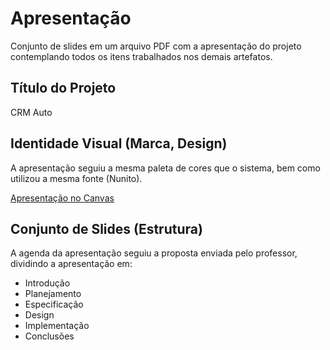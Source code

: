 # Apresentação

Conjunto de slides em um arquivo PDF com a apresentação do projeto contemplando todos os itens trabalhados nos demais artefatos.

## Título do Projeto

CRM Auto

## Identidade Visual (Marca, Design)

A apresentação seguiu a mesma paleta de cores que o sistema, bem como utilizou a mesma fonte (Nunito).

[Apresentação no Canvas](https://www.canva.com/design/DAE6oQuLgaY/eogF2Ia6U1vkQJMFFIsidA/view?utm_content=DAE6oQuLgaY&utm_campaign=designshare&utm_medium=link2&utm_source=sharebutton "Canvas - CRM Auto")

## Conjunto de Slides (Estrutura)

A agenda da apresentação seguiu a proposta enviada pelo professor, dividindo a apresentação em:
- Introdução
- Planejamento
- Especificação
- Design
- Implementação
- Conclusões

